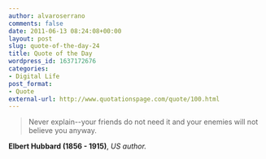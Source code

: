 ```yaml
---
author: alvaroserrano
comments: false
date: 2011-06-13 08:24:08+00:00
layout: post
slug: quote-of-the-day-24
title: Quote of the Day
wordpress_id: 1637172676
categories:
- Digital Life
post_format:
- Quote
external-url: http://www.quotationspage.com/quote/100.html
---
```


<blockquote>Never explain--your friends do not need it and your enemies will not believe you anyway.</blockquote>

[](http://www.quotationspage.com/quote/100.html)**Elbert Hubbard (1856 - 1915)**, _US author._
